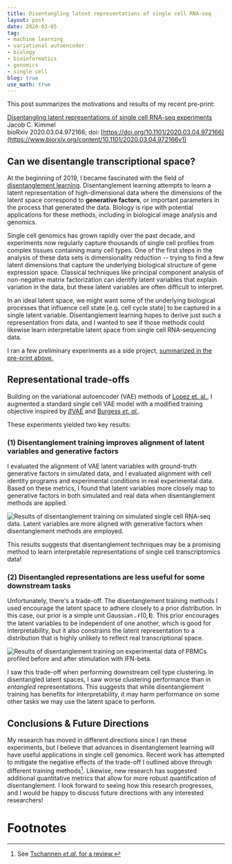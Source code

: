 ```yaml
---
title: Disentangling latent representations of single cell RNA-seq
layout: post
date: 2020-03-05
tag:
- machine learning
- variational autoencoder
- biology
- bioinformatics
- genomics
- single cell
blog: true
use_math: true
---
```


This post summarizes the motivations and results of my recent pre-print:

[Disentangling latent representations of single cell RNA-seq experiments](https://www.biorxiv.org/content/10.1101/2020.03.04.972166v1)  
Jacob C. Kimmel  
bioRxiv 2020.03.04.972166; doi: [https://doi.org/10.1101/2020.03.04.972166](https://www.biorxiv.org/content/10.1101/2020.03.04.972166v1)

## Can we disentangle transcriptional space?

At the beginning of 2019, I became fascinated with the field of [disentanglement learning]({{site.url}}/disentangling_a_latent_space/).
Disentanglement learning attempts to learn a latent representation of high-dimensional data where the dimensions of the latent space correspond to **generative factors**, or important parameters in the process that generated the data.
Biology is ripe with potential applications for these methods, including in biological image analysis and genomics.

Single cell genomics has grown rapidly over the past decade, and experiments now regularly capture thousands of single cell profiles from complex tissues containing many cell types.
One of the first steps in the analysis of these data sets is dimensionality reduction -- trying to find a few latent dimensions that capture the underlying biological structure of gene expression space.
Classical techniques like principal component analysis of non-negative matrix factorization can identify latent variables that explain variation in the data, but these latent variables are often difficult to interpret.

In an ideal latent space, we might want some of the underlying biological processes that influence cell state [e.g. cell cycle state] to be captured in a single latent variable.
Disentanglement learning hopes to derive just such a representation from data, and I wanted to see if those methods could likewise learn interpretable latent space from single cell RNA-sequencing data.

I ran a few preliminary experiments as a side project, [summarized in the pre-print above.](https://www.biorxiv.org/content/10.1101/2020.03.04.972166v1)

## Representational trade-offs

Building on the variational autoencoder (VAE) methods of [Lopez et. al.](https://www.nature.com/articles/s41592-018-0229-2), I augmented a standard single cell VAE model with a modified training objective inspired by [$\beta$VAE]((https://openreview.net/pdf?id=Sy2fzU9gl)) and [Burgess *et. al.*](https://arxiv.org/pdf/1804.03599.pdf).

These experiments yielded two key results:

### (1) Disentanglement training improves alignment of latent variables and generative factors

I evaluated the alignment of VAE latent variables with ground-truth generative factors in simulated data, and I evaluated alignment with cell identity programs and experimental conditions in real experimental data.
Based on these metrics, I found that latent variables more closely map to generative factors in both simulated and real data when disentanglement methods are applied.

![Results of disentanglement training on simulated single cell RNA-seq data. Latent variables are more aligned with generative factors when disentanglement methods are employed.]({{site.url}}/assets/images/disentangle_scrnaseq/sim_result.png)

This results suggests that disentanglement techniques may be a promising method to learn interpretable representations of single cell transcriptomics data!

### (2) Disentangled representations are less useful for some downstream tasks

Unfortunately, there's a trade-off.
The disentanglement training methods I used encourage the latent space to adhere closely to a prior distribution.
In this case, our prior is a simple unit Gaussian $\mathcal{N}(0, \mathbf{I})$.
This prior encourages the latent variables to be independent of one another, which is good for interpretability, but it also constrains the latent representation to a distribution that is highly unlikely to reflect real transcriptional space.

![Results of disentanglement training on experimental data of PBMCs profiled before and after stimulation with IFN-beta.]({{site.url}}/assets/images/disentangle_scrnaseq/kang_result.png)

I saw this trade-off when performing downstream cell type clustering.
In disentangled latent spaces, I saw worse clustering performance than in *entangled* representations.
This suggests that while disentanglement training has benefits for interpretability, it may harm performance on some other tasks we may use the latent space to perform.

## Conclusions & Future Directions

My research has moved in different directions since I ran these experiments, but I believe that advances in disentanglement learning will have useful applications in single cell genomics.
Recent work has attempted to mitigate the negative effects of the trade-off I outlined above through different training methods[^1].
Likewise, new research has suggested additional quantitative metrics that allow for more robust quantification of disentanglement.
I look forward to seeing how this research progresses, and I would be happy to discuss future directions with any interested researchers!

# Footnotes

[^1]: See [Tschannen *et.al.* for a review.](https://arxiv.org/abs/1812.05069)

